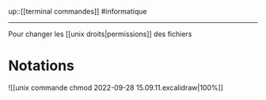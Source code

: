 up::[[terminal commandes]]
#informatique

----

Pour changer les [[unix droits|permissions]] des fichiers

# Notations

![[unix commande chmod 2022-09-28 15.09.11.excalidraw|100%]]
